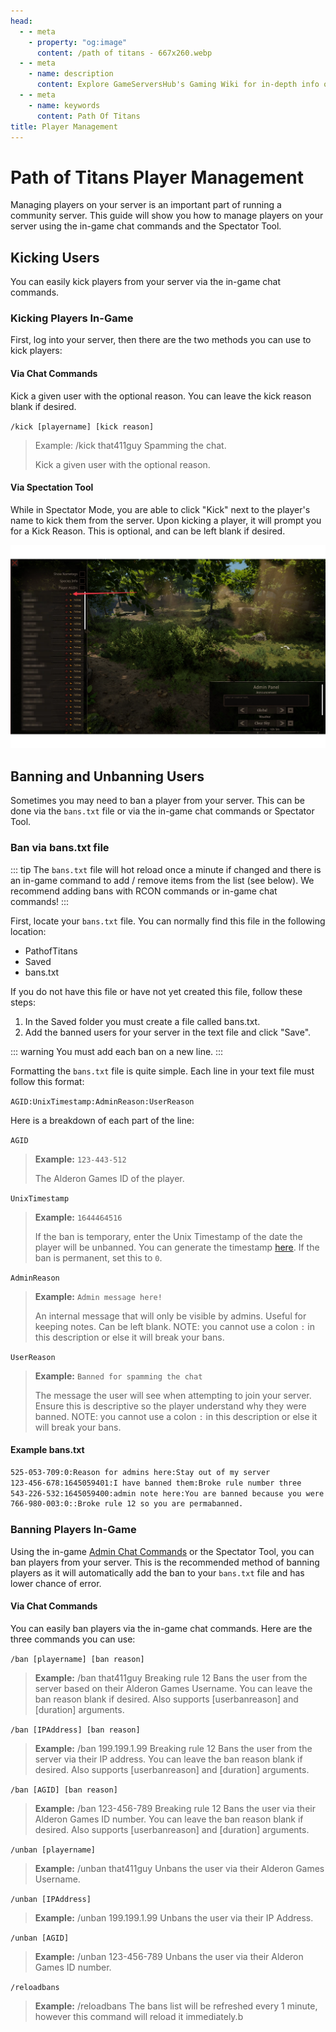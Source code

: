 ```yaml
---
head:
  - - meta
    - property: "og:image"
      content: /path of titans - 667x260.webp
  - - meta
    - name: description
      content: Explore GameServersHub's Gaming Wiki for in-depth info on Path of Titans. Find details on gameplay, features, and updates for the ultimate dino MMO adventure!
  - - meta
    - name: keywords
      content: Path Of Titans
title: Player Management
---
```


# Path of Titans Player Management

Managing players on your server is an important part of running a community server. This guide will show you how to manage players on your server using the in-game chat commands and the Spectator Tool.

## Kicking Users

You can easily kick players from your server via the in-game chat commands.

### Kicking Players In-Game

First, log into your server, then there are the two methods you can use to kick players:

#### Via Chat Commands

Kick a given user with the optional reason. You can leave the kick reason blank if desired.

`/kick [playername] [kick reason]`

> Example: /kick that411guy Spamming the chat.
>
> Kick a given user with the optional reason.

#### Via Spectation Tool

While in Spectator Mode, you are able to click "Kick" next to the player's name to kick them from the server. Upon kicking a player, it will prompt you for a Kick Reason. This is optional, and can be left blank if desired.

![player-management](player-management.webp)

## Banning and Unbanning Users

Sometimes you may need to ban a player from your server. This can be done via the `bans.txt` file or via the in-game chat commands or Spectator Tool.

### Ban via bans.txt file

::: tip
The `bans.txt` file will hot reload once a minute if changed and there is an in-game command to add / remove items from the list (see below). We recommend adding bans with RCON commands or in-game chat commands!
:::

First, locate your `bans.txt` file. You can normally find this file in the following location:

<ul class="breadcrumbs" data-v-1536bbb2="">
<li class="first" data-v-1536bbb2="">
<span data-v-1536bbb2="">
<i class="fas fa-folder" data-v-1536bbb2=""></i> PathofTitans
</span>
</li>
<li class="" data-v-1536bbb2="">
<span data-v-1536bbb2="">
<i class="fas fa-folder" data-v-1536bbb2=""></i> Saved
</span>
</li>
<li class="last" data-v-1536bbb2="">
<span data-v-1536bbb2="">
<i class="fas fa-file" data-v-1536bbb2=""></i> bans.txt
</span>
</li>
</ul>

If you do not have this file or have not yet created this file, follow these steps:

1. In the Saved folder you must create a file called bans.txt.
2. Add the banned users for your server in the text file and click "Save".

::: warning
You must add each ban on a new line.
:::

Formatting the `bans.txt` file is quite simple. Each line in your text file must follow this format:

`AGID:UnixTimestamp:AdminReason:UserReason`

Here is a breakdown of each part of the line:

`AGID`

>**Example:** `123-443-512`
>
>The Alderon Games ID of the player.

`UnixTimestamp`

>**Example:** `1644464516`
>
>If the ban is temporary, enter the Unix Timestamp of the date the player will be unbanned. You can generate the timestamp [here](https://www.epochconverter.com/). If the ban is permanent, set this to `0`.

`AdminReason`

>**Example:** `Admin message here!`
>
>An internal message that will only be visible by admins. Useful for keeping notes. Can be left blank. NOTE: you cannot use a colon `:` in this description or else it will break your bans.

`UserReason`

>**Example:** `Banned for spamming the chat`
>
>The message the user will see when attempting to join your server. Ensure this is descriptive so the player understand why they were banned. NOTE: you cannot use a colon `:` in this description or else it will break your bans.

#### Example bans.txt

```txt
525-053-709:0:Reason for admins here:Stay out of my server
123-456-678:1645059401:I have banned them:Broke rule number three
543-226-532:1645059400:admin note here:You are banned because you were rude
766-980-003:0::Broke rule 12 so you are permabanned.
```

### Banning Players In-Game

Using the in-game [Admin Chat Commands](./path-of-titans-chat-commands#admin-commands) or the Spectator Tool, you can ban players from your server. This is the recommended method of banning players as it will automatically add the ban to your `bans.txt` file and has lower chance of error.

#### Via Chat Commands

You can easily ban players via the in-game chat commands. Here are the three commands you can use:

`/ban [playername] [ban reason]`

>**Example:** /ban that411guy Breaking rule 12 Bans the user from the server based on their Alderon Games Username. You can leave the ban reason blank if desired. Also supports [userbanreason] and [duration] arguments.

`/ban [IPAddress] [ban reason]`

>**Example:** /ban 199.199.1.99 Breaking rule 12 Bans the user from the server via their IP address. You can leave the ban reason blank if desired. Also supports [userbanreason] and [duration] arguments.

`/ban [AGID] [ban reason]`

>**Example:** /ban 123-456-789 Breaking rule 12 Bans the user via their Alderon Games ID number. You can leave the ban reason blank if desired. Also supports [userbanreason] and [duration] arguments.

`/unban [playername]`

>**Example:** /unban that411guy Unbans the user via their Alderon Games Username.

`/unban [IPAddress]`

>**Example:** /unban 199.199.1.99 Unbans the user via their IP Address.

`/unban [AGID]`

>**Example:** /unban 123-456-789 Unbans the user via their Alderon Games ID number.

`/reloadbans`

>**Example:** /reloadbans The bans list will be refreshed every 1 minute, however this command will reload it immediately.b